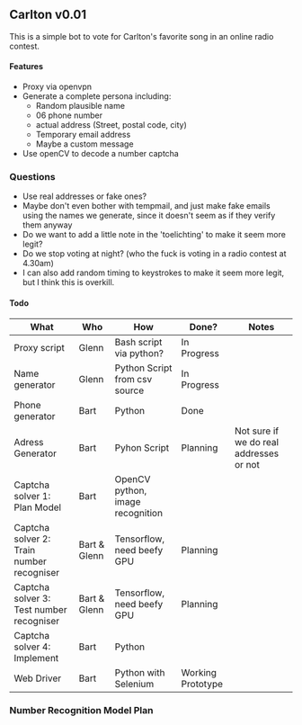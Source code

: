 ## Carlton v0.01

This is a simple bot to vote for Carlton's favorite song in an online radio contest.

#### Features

* Proxy via openvpn
* Generate a complete persona including:
  - Random plausible name
  - 06 phone number
  - actual address (Street, postal code, city)
  - Temporary email address
  - Maybe a custom message
* Use openCV to decode a number captcha


### Questions

- Use real addresses or fake ones?
- Maybe don't even bother with tempmail, and just make fake emails using the names we generate, since it doesn't seem as if they verify them anyway
- Do we want to add a little note in the 'toelichting' to make it seem more legit?
- Do we stop voting at night? (who the fuck is voting in a radio contest at 4.30am)
- I can also add random timing to keystrokes to make it seem more legit, but I think this is overkill.



#### Todo
|What|Who|How|Done?|Notes|
|-|-|-|-|-|
|Proxy script|Glenn|Bash script via python?|In Progress||
|Name generator|Glenn|Python Script from csv source|In Progress||
|Phone generator|Bart|Python|Done||
|Adress Generator|Bart|Pyhon Script|Planning|Not sure if we do real addresses or not|
|Captcha solver 1: Plan Model|Bart|OpenCV python, image recognition||
|Captcha solver 2: Train number recogniser|Bart & Glenn|Tensorflow, need beefy GPU|Planning||
|Captcha solver 3: Test number recogniser|Bart & Glenn|Tensorflow, need beefy GPU|Planning||
|Captcha solver 4: Implement|Bart|Python|||
|Web Driver|Bart|Python with Selenium|Working Prototype||




### Number Recognition Model Plan
